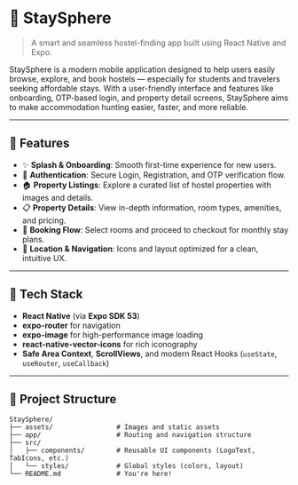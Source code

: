 # 🏨 StaySphere

> A smart and seamless hostel-finding app built using React Native and Expo.

StaySphere is a modern mobile application designed to help users easily browse, explore, and book hostels — especially for students and travelers seeking affordable stays. With a user-friendly interface and features like onboarding, OTP-based login, and property detail screens, StaySphere aims to make accommodation hunting easier, faster, and more reliable.

---

## 📱 Features

- ✨ **Splash & Onboarding**: Smooth first-time experience for new users.
- 🔐 **Authentication**: Secure Login, Registration, and OTP verification flow.
- 🏠 **Property Listings**: Explore a curated list of hostel properties with images and details.
- 📋 **Property Details**: View in-depth information, room types, amenities, and pricing.
- 🧾 **Booking Flow**: Select rooms and proceed to checkout for monthly stay plans.
- 📍 **Location & Navigation**: Icons and layout optimized for a clean, intuitive UX.

---

## 🚀 Tech Stack

- **React Native** (via **Expo SDK 53**)
- **expo-router** for navigation
- **expo-image** for high-performance image loading
- **react-native-vector-icons** for rich iconography
- **Safe Area Context**, **ScrollViews**, and modern React Hooks (`useState`, `useRouter`, `useCallback`)

---

## 📂 Project Structure

```text
StaySphere/
├── assets/                # Images and static assets
├── app/                   # Routing and navigation structure
├── src/
│   ├── components/        # Reusable UI components (LogoText, TabIcons, etc.)
│   └── styles/            # Global styles (colors, layout)
└── README.md              # You're here!
